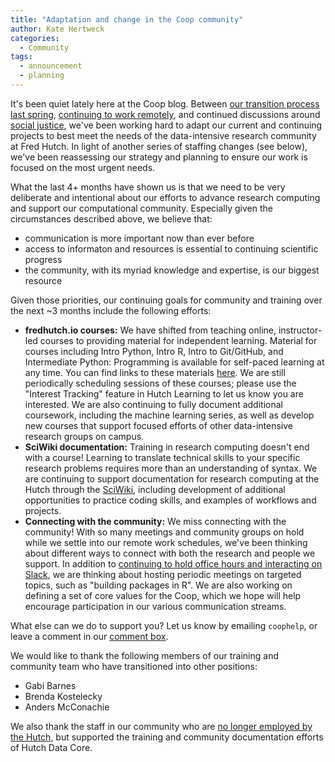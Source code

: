 ```yaml
---
title: "Adaptation and change in the Coop community"
author: Kate Hertweck
categories:
  - Community
tags:
  - announcement
  - planning
---
```


It's been quiet lately here at the Coop blog.
Between [our transition process last spring](https://fredhutch.github.io/coop/community/transitions/),
[continuing to work remotely](https://fredhutch.github.io/coop/community/remote-teamwork/),
and continued discussions around [social justice](https://fredhutch.github.io/coop/community/coop-values-racial-injustice/),
we've been working hard to adapt our current and continuing projects to best meet the needs of the data-intensive research community at Fred Hutch.
In light of another series of staffing changes (see below),
we've been reassessing our strategy and planning to ensure our work is focused on the most urgent needs.

What the last 4+ months have shown us is that we need to be very deliberate and intentional about our efforts to advance research computing and support our computational community.
Especially given the circumstances described above, we believe that:
- communication is more important now than ever before
- access to informaton and resources is essential to continuing scientific progress
- the community, with its myriad knowledge and expertise, is our biggest resource

Given those priorities,
our continuing goals for community and training over the next ~3 months include the following efforts:
- **fredhutch.io courses:** We have shifted from teaching online, instructor-led courses to providing material for independent learning. Material for courses including Intro Python, Intro R, Intro to Git/GitHub, and Intermediate Python: Programming is available for self-paced learning at any time. You can find links to these materials [here](http://www.fredhutch.io/resources/). We are still periodically scheduling sessions of these courses; please use the "Interest Tracking" feature in Hutch Learning to let us know you are interested. We are also continuing to fully document additional coursework, including the machine learning series, as well as develop new courses that support focused efforts of other data-intensive research groups on campus.
- **SciWiki documentation:** Training in research computing doesn't end with a course! Learning to translate technical skills to your specific research problems requires more than an understanding of syntax. We are continuing to support documentation for research computing at the Hutch through the [SciWiki](https://sciwiki.fredhutch.org), including development of additional opportunities to practice coding skills, and examples of workflows and projects.
- **Connecting with the community:** We miss connecting with the community! With so many meetings and community groups on hold while we settle into our remote work schedules, we've been thinking about different ways to connect with both the research and people we support. In addition to [continuing to hold office hours and interacting on Slack](https://sciwiki.fredhutch.org/scicomputing/reference_training/), we are thinking about hosting periodic meetings on targeted topics, such as "building packages in R". We are also working on defining a set of core values for the Coop, which we hope will help encourage participation in our various communication streams.

What else can we do to support you? Let us know by emailing `coophelp`,
or leave a comment in our [comment box](https://docs.google.com/forms/d/e/1FAIpQLSf5uJQ2o7aj2FC_LWq-V4nPz_RwvEjuXAGqGORSp7i1mJaUVQ/viewform?usp=sf_link).

We would like to thank the following members of our training and community team who have transitioned into other positions:

- Gabi Barnes
- Brenda Kostelecky
- Anders McConachie

We also thank the staff in our community who are [no longer employed by the Hutch](https://www.geekwire.com/2020/fred-hutchinson-cancer-research-center-cutting-70-jobs-citing-impact-economic-downturn/),
but supported the training and community documentation efforts of Hutch Data Core.
